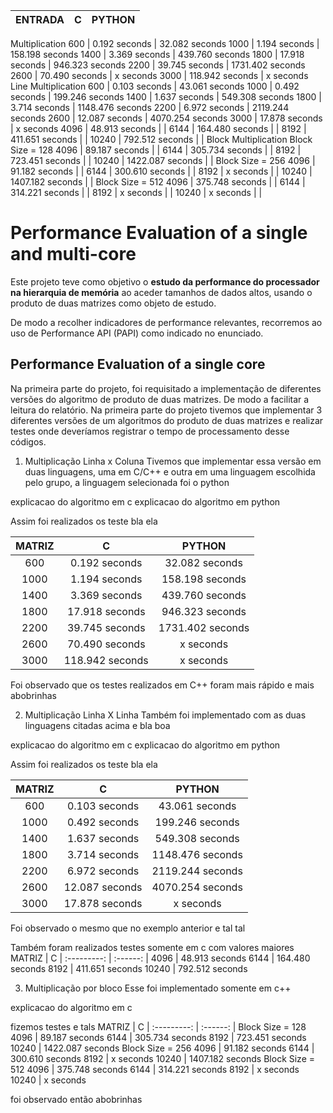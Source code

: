 ENTRADA | C | PYTHON |
:---------: | :------: | :-------: |
Multiplication 
600 | 0.192 seconds | 32.082 seconds
1000 | 1.194 seconds | 158.198 seconds
1400 | 3.369 seconds | 439.760 seconds
1800 | 17.918 seconds | 946.323 seconds
2200 | 39.745 seconds | 1731.402 seconds
2600 | 70.490 seconds | x seconds
3000 | 118.942 seconds | x seconds
Line Multiplication 
600 | 0.103 seconds | 43.061 seconds
1000 | 0.492 seconds | 199.246 seconds
1400 | 1.637 seconds | 549.308 seconds
1800 | 3.714 seconds | 1148.476 seconds
2200 | 6.972 seconds | 2119.244 seconds
2600 | 12.087 seconds | 4070.254 seconds
3000 | 17.878 seconds | x seconds
4096 | 48.913 seconds | |
6144 | 164.480 seconds | |
8192 | 411.651 seconds | |
10240 | 792.512 seconds | |
Block Multiplication 
Block Size = 128
4096 | 89.187 seconds | |
6144 | 305.734 seconds | |
8192 | 723.451 seconds | |
10240 | 1422.087 seconds | |
Block Size = 256
4096 | 91.182 seconds | |
6144 | 300.610 seconds | |
8192 | x seconds | |
10240 | 1407.182 seconds | |
Block Size = 512
4096 | 375.748 seconds | |
6144 | 314.221 seconds | |
8192 | x seconds | |
10240 | x seconds | |



# Performance Evaluation of a single and multi-core

Este projeto teve como objetivo o **estudo da performance do processador na hierarquia de memória** ao aceder tamanhos de dados altos, usando o produto de duas matrizes como objeto de estudo.

De modo a recolher indicadores de performance relevantes, recorremos ao uso de Performance API (PAPI) como indicado no enunciado.

## Performance Evaluation of a single core

Na primeira parte do projeto, foi requisitado a implementação de diferentes versões do algoritmo de produto de duas matrizes. De modo a facilitar a leitura do relatório.
Na primeira parte do projeto tivemos que implementar 3 diferentes versões de um algoritmos do produto de duas matrizes e realizar testes onde deveríamos registrar o tempo de processamento desse códigos.

1. Multiplicação Linha x Coluna
Tivemos que implementar essa versão em duas linguagens, uma em C/C++ e outra em uma linguagem escolhida pelo grupo, a linguagem selecionada foi o python

explicacao do algoritmo em c
explicacao do algoritmo em python

Assim foi realizados os teste bla ela

MATRIZ | C | PYTHON |
:---------: | :------: | :-------: |
600 | 0.192 seconds | 32.082 seconds
1000 | 1.194 seconds | 158.198 seconds
1400 | 3.369 seconds | 439.760 seconds
1800 | 17.918 seconds | 946.323 seconds
2200 | 39.745 seconds | 1731.402 seconds
2600 | 70.490 seconds | x seconds
3000 | 118.942 seconds | x seconds

Foi observado que os testes realizados em C++ foram mais rápido e mais abobrinhas

2. Multiplicação Linha X Linha
Também foi implementado com as duas linguagens citadas acima e bla boa

explicacao do algoritmo em c
explicacao do algoritmo em python

Assim foi realizados os teste bla ela

MATRIZ | C | PYTHON |
:---------: | :------: | :-------: |
600 | 0.103 seconds | 43.061 seconds
1000 | 0.492 seconds | 199.246 seconds
1400 | 1.637 seconds | 549.308 seconds
1800 | 3.714 seconds | 1148.476 seconds
2200 | 6.972 seconds | 2119.244 seconds
2600 | 12.087 seconds | 4070.254 seconds
3000 | 17.878 seconds | x seconds


Foi observado o mesmo que no exemplo anterior e tal tal

Também foram realizados testes somente em c com valores maiores
MATRIZ | C |
:---------: | :------: |
4096 | 48.913 seconds 
6144 | 164.480 seconds 
8192 | 411.651 seconds 
10240 | 792.512 seconds 

3. Multiplicação por bloco
Esse foi implementado somente em c++

explicacao do algoritmo em c

fizemos testes e tals
MATRIZ | C |
:---------: | :------: |
Block Size = 128
4096 | 89.187 seconds 
6144 | 305.734 seconds 
8192 | 723.451 seconds 
10240 | 1422.087 seconds 
Block Size = 256
4096 | 91.182 seconds 
6144 | 300.610 seconds 
8192 | x seconds 
10240 | 1407.182 seconds 
Block Size = 512
4096 | 375.748 seconds 
6144 | 314.221 seconds 
8192 | x seconds 
10240 | x seconds 

foi observado então abobrinhas 

